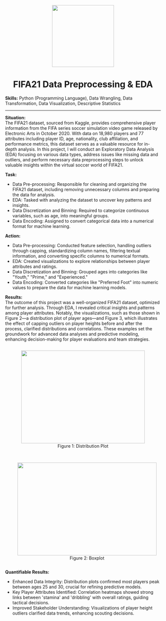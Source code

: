 <div align="center">
<img src="https://github.com/user-attachments/assets/fac860b6-8fe4-4716-ae9f-b7613841a0b3" width=200, height=200>
  
# FIFA21 Data Preprocessing & EDA
</div>

**Skills:** Python (Programming Language), Data Wrangling, Data Transformation, Data Visualization, Descriptive Statistics

---
**Situation:** </br>
The FIFA21 dataset, sourced from Kaggle, provides comprehensive player information from the FIFA series soccer simulation video game released by Electronic Arts in October 2020. With data on 18,980 players and 77 attributes including player ID, age, nationality, club affiliation, and performance metrics, this dataset serves as a valuable resource for in-depth analysis. In this project, I will conduct an Exploratory Data Analysis (EDA) focusing on various data types, address issues like missing data and outliers, and perform necessary data preprocessing steps to unlock valuable insights within the virtual soccer world of FIFA21.

**Task:** 
* Data Pre-processing: Responsible for cleaning and organizing the FIFA21 dataset, including removing unnecessary columns and preparing the data for analysis.
* EDA: Tasked with analyzing the dataset to uncover key patterns and insights.
* Data Discretization and Binning: Required to categorize continuous variables, such as age, into meaningful groups.
* Data Encoding: Assigned to convert categorical data into a numerical format for machine learning.

**Action:**
* Data Pre-processing: Conducted feature selection, handling outliers through capping, standardizing column names, filtering textual information, and converting specific columns to numerical formats.
* EDA: Created visualizations to explore relationships between player attributes and ratings.
* Data Discretization and Binning: Grouped ages into categories like "Youth," "Prime," and "Experienced."
* Data Encoding: Converted categories like "Preferred Foot" into numeric values to prepare the data for machine learning models.

**Results:** </br>
The outcome of this project was a well-organized FIFA21 dataset, optimized for further analysis. Through EDA, I revealed critical insights and patterns among player attributes. Notably, the visualizations, such as those shown in Figure 2—a distribution plot of player ages—and Figure 3, which illustrates the effect of capping outliers on player heights before and after the process, clarified distributions and correlations. These examples set the groundwork for advanced data analyses and predictive modeling, enhancing decision-making for player evaluations and team strategies.

<div align="center">
  <figure style="display: inline-block; text-align: center;">
    <img src="https://github.com/user-attachments/assets/6c4e91ad-a705-4f97-bfac-abbd62dfeca2" width="400" height="300"> </br>
    <figcaption>Figure 1: Distribution Plot</figcaption>
  </figure></br></br>

  <figure style="display: inline-block; text-align: center;">
    <img src="https://github.com/user-attachments/assets/a6734195-c059-4e32-9e6c-1a7d055b1720" width="450" height="300"></br>
    <figcaption>Figure 2: Boxplot</figcaption>
  </figure>
</div>

**Quantifiable Results:** </br>
- Enhanced Data Integrity: Distribution plots confirmed most players peak between ages 25 and 30, crucial for refining predictive models.
- Key Player Attributes Identified: Correlation heatmaps showed strong links between 'stamina' and 'dribbling' with overall ratings, guiding tactical decisions.
- Improved Stakeholder Understanding: Visualizations of player height outliers clarified data trends, enhancing scouting decisions.
